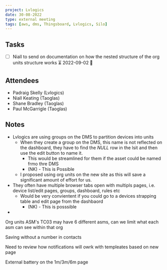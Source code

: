 ```yaml
---
project: Lvlogics
date: 30-08-2022
type: external meeting
tags: [aws, dms, Thingsboard, Lvlogics, Silo]
---
```


## Tasks
- [ ] Niall to send on documentation on how the nested structure of the org units structure works ⏳ 2022-09-02 🔽 

## Attendees
- Padraig Skelly (Lvlogics)
- Niall Keating (Taoglas)
- Shane Bradley (Taoglas)
- Paul McGarrigle (Taoglas)


## Notes
- Lvlogics are using groups on the DMS to partition devices into units
	- When they create a group on the DMS, this name is not reflected on the dashboard, they have to find the *NULL* row in the lsit and then use the edit button to name it.
		- This would be streamlined for them if the asset could be named frmo thre DMS
		- (NK) - This is Possible
	- I proposed using org units on the new site as this will save a significant amount of effort for us. 
- They often have multiple browser tabs open with multipls pages, i.e. device list/edit pages, groups, dashboard, rules etc
	- Would be very convientent if you could go to a devices strapping table and edit page from the dashbaord
		- (NK) - This is posssible
- 


Org units
	ASM's 
		TC03 may have 6 different asms, can we limit what each asm can see within that org

Saving without a number in contacts

Need to review how notifications will owrk with templeates based on new page

External battery on the 1m/3m/6m page

